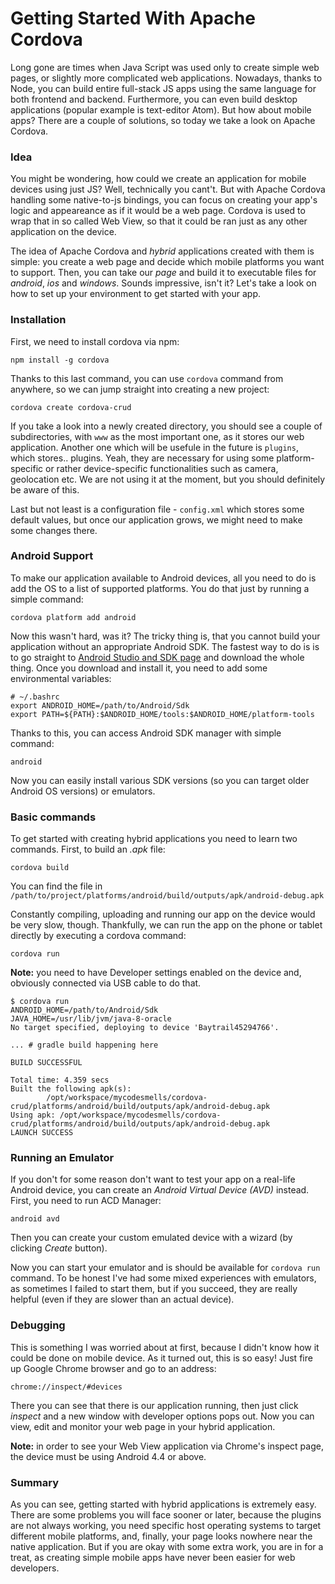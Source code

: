 # Getting Started With Apache Cordova

Long gone are times when Java Script was used only to create simple web pages, or slightly more complicated web applications. Nowadays, thanks to Node, you can build entire full-stack JS apps using the same language for both frontend and backend. Furthermore, you can even build desktop applications (popular example is text-editor Atom). But how about mobile apps? There are a couple of solutions, so today we take a look on Apache Cordova.

### Idea

You might be wondering, how could we create an application for mobile devices using just JS? Well, technically you cant't. But with Apache Cordova handling some native-to-js bindings, you can focus on creating your app's logic and appeareance as if it would be a web page. Cordova is used to wrap that in so called Web View, so that it could be ran just as any other application on the device.

The idea of Apache Cordova and _hybrid_ applications created with them is simple: you create a web page and decide which mobile platforms you want to support. Then, you can take our _page_ and build it to executable files for _android_, _ios_ and _windows_. Sounds impressive, isn't it? Let's take a look on how to set up your environment to get started with your app.

### Installation

First, we need to install cordova via npm:

    npm install -g cordova

Thanks to this last command, you can use `cordova` command from anywhere, so we can jump straight into creating a new project:

    cordova create cordova-crud

If you take a look into a newly created directory, you should see a couple of subdirectories, with `www` as the most important one, as it stores our web application. Another one which will be usefule in the future is `plugins`, which stores.. plugins. Yeah, they are necessary for using some platform-specific or rather device-specific functionalities such as camera, geolocation etc. We are not using it at the moment, but you should definitely be aware of this.

Last but not least is a configuration file - `config.xml` which stores some default values, but once our application grows, we might need to make some changes there.

### Android Support

To make our application available to Android devices, all you need to do is add the OS to a list of supported platforms. You do that just by running a simple command:

    cordova platform add android

Now this wasn't hard, was it? The tricky thing is, that you cannot build your application without an appropriate Android SDK. The fastest way to do is is to go straight to [Android Studio and SDK page](http://developer.android.com/sdk/index.html) and download the whole thing. Once you download and install it, you need to add some environmental variables:

    # ~/.bashrc
    export ANDROID_HOME=/path/to/Android/Sdk
    export PATH=${PATH}:$ANDROID_HOME/tools:$ANDROID_HOME/platform-tools

Thanks to this, you can access Android SDK manager with simple command:

    android

Now you can easily install various SDK versions (so you can target older Android OS versions) or emulators.

### Basic commands

To get started with creating hybrid applications you need to learn two commands. First, to build an _.apk_ file:

    cordova build

You can find the file in `/path/to/project/platforms/android/build/outputs/apk/android-debug.apk`

Constantly compiling, uploading and running our app on the device would be very slow, though. Thankfully, we can run the app on the phone or tablet directly by executing a cordova command:

    cordova run

**Note:** you need to have Developer settings enabled on the device and, obviously connected via USB cable to do that.

    $ cordova run
    ANDROID_HOME=/path/to/Android/Sdk
    JAVA_HOME=/usr/lib/jvm/java-8-oracle
    No target specified, deploying to device 'Baytrail45294766'.

    ... # gradle build happening here

    BUILD SUCCESSFUL

    Total time: 4.359 secs
    Built the following apk(s):
            /opt/workspace/mycodesmells/cordova-crud/platforms/android/build/outputs/apk/android-debug.apk
    Using apk: /opt/workspace/mycodesmells/cordova-crud/platforms/android/build/outputs/apk/android-debug.apk
    LAUNCH SUCCESS

### Running an Emulator

If you don't for some reason don't want to test your app on a real-life Android device, you can create an _Android Virtual Device (AVD)_ instead. First, you need to run ACD Manager:

    android avd

Then you can create your custom emulated device with a wizard (by clicking _Create_ button).

Now you can start your emulator and is should be available for `cordova run` command. To be honest I've had some mixed experiences with emulators, as sometimes I failed to start them, but if you succeed, they are really helpful (even if they are slower than an actual device).

### Debugging

This is something I was worried about at first, because I didn't know how it could be done on mobile device. As it turned out, this is so easy! Just fire up Google Chrome browser and go to an address:

    chrome://inspect/#devices

There you can see that there is our application running, then just click _inspect_ and a new window with developer options pops out. Now you can view, edit and monitor your web page in your hybrid application.

**Note:** in order to see your Web View application via Chrome's inspect page, the device must be using Android 4.4 or above.

### Summary

As you can see, getting started with hybrid applications is extremely easy. There are some problems you will face sooner or later, because the plugins are not always working, you need specific host operating systems to target different mobile platforms, and, finally, your page looks nowhere near the native application. But if you are okay with some extra work, you are in for a treat, as creating simple mobile apps have never been easier for web developers.
